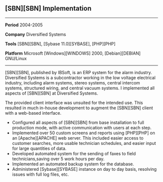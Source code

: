 ## [SBN][SBN] Implementation

------------ -------------------------------------------------------------------------------------------
**Period**   2004-2005

**Company**  Diversified Systems

**Tools**    [SBN][SBN], [Sybase 11.0][SYBASE], [PHP][PHP]

**Platform** Microsoft [Windows][WINDOWS] 2000, [Debian][DEBIAN] GNU/Linux
------------ -------------------------------------------------------------------------------------------

[SBN][SBN], published by IBSoft, is an ERP system for the alarm industry. Diversified Systems is a subcontractor working in the low voltage electrical industry, including alarm systems, stereo systems, central intercom systems, structured wiring, and central vacuum systems. I implemented all aspects of [SBN][SBN] at Diversified Systems.

The provided client interface was unsuited for the intended use. This resulted in much in-house development to augment the [SBN][SBN] client with a web-based interface.

* Configured all aspects of [SBN][SBN] from base installation to full production mode, with active communication with users at each step.
* Implemented over 50 custom screens and reports using [PHP][PHP] on an [Apache][APACHE] web server. This included easier access to customer searches, more usable technician schedules, and easier input for large quantities of data.
* Developed automated system for the sending of faxes to field technicians,saving over 5 work hours per day.
* Implemented an automated backup system for the database.
* Administered [Sybase][SYBASE] instance on day to day basis, resolving issues with full log files, etc.
